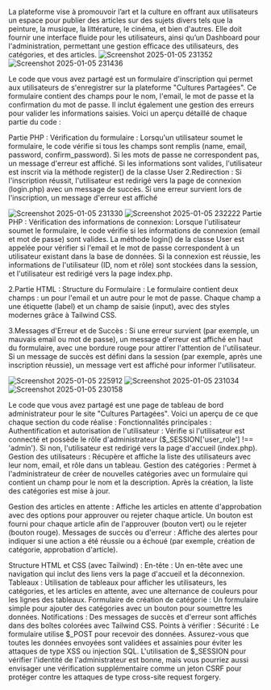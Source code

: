 La plateforme vise à promouvoir l’art et la culture en offrant aux utilisateurs un espace pour publier des articles sur des sujets divers tels que la peinture, la musique, la littérature, le cinéma, et bien d'autres. Elle doit fournir une interface fluide pour les utilisateurs, ainsi qu’un Dashboard pour l'administration, permettant une gestion efficace des utilisateurs, des catégories, et des articles.
![Screenshot 2025-01-05 231352](https://github.com/user-attachments/assets/6dfd7c23-c609-4f69-942a-37f80a4153bd)
![Screenshot 2025-01-05 231436](https://github.com/user-attachments/assets/436ff867-ca2b-4f9a-a287-2b0bb5366ce0)

Le code que vous avez partagé est un formulaire d'inscription qui permet aux utilisateurs de s'enregistrer sur la plateforme "Cultures Partagées". Ce formulaire contient des champs pour le nom, l'email, le mot de passe et la confirmation du mot de passe. Il inclut également une gestion des erreurs pour valider les informations saisies. Voici un aperçu détaillé de chaque partie du code :

Partie PHP :
Vérification du formulaire :
Lorsqu'un utilisateur soumet le formulaire, le code vérifie si tous les champs sont remplis (name, email, password, confirm_password).
Si les mots de passe ne correspondent pas, un message d'erreur est affiché.
Si les informations sont valides, l'utilisateur est inscrit via la méthode register() de la classe User
2.Redirection :
Si l'inscription réussit, l'utilisateur est redirigé vers la page de connexion (login.php) avec un message de succès.
Si une erreur survient lors de l'inscription, un message d'erreur est affiché

![Screenshot 2025-01-05 231330](https://github.com/user-attachments/assets/a21e8e3e-d1be-4fa2-be8c-bc6eba4f96b4)
![Screenshot 2025-01-05 232222](https://github.com/user-attachments/assets/f7a091c2-8c09-4c90-a9e1-fcf917348a8d)
Partie PHP :
Vérification des informations de connexion:
Lorsque l'utilisateur soumet le formulaire, le code vérifie si les informations de connexion (email et mot de passe) sont valides.
La méthode login() de la classe User est appelée pour vérifier si l'email et le mot de passe correspondent à un utilisateur existant dans la base de données.
Si la connexion est réussie, les informations de l'utilisateur (ID, nom et rôle) sont stockées dans la session, et l'utilisateur est redirigé vers la page index.php.

2.Partie HTML :
Structure du Formulaire :
Le formulaire contient deux champs : un pour l'email et un autre pour le mot de passe.
Chaque champ a une étiquette (label) et un champ de saisie (input), avec des styles modernes grâce à Tailwind CSS.

3.Messages d'Erreur et de Succès :
Si une erreur survient (par exemple, un mauvais email ou mot de passe), un message d'erreur est affiché en haut du formulaire, avec une bordure rouge pour attirer l'attention de l'utilisateur.
Si un message de succès est défini dans la session (par exemple, après une inscription réussie), un message vert est affiché pour informer l'utilisateur.

![Screenshot 2025-01-05 225912](https://github.com/user-attachments/assets/e78822da-1b7a-41e2-ba33-a0c131e419f7)
![Screenshot 2025-01-05 231034](https://github.com/user-attachments/assets/de3acf0c-acdb-49da-8ecf-e8e54e0c0e65)
![Screenshot 2025-01-05 230158](https://github.com/user-attachments/assets/f7176f35-35ba-405f-93be-2b166f5c992b)


Le code que vous avez partagé est une page de tableau de bord administrateur pour le site "Cultures Partagées". Voici un aperçu de ce que chaque section du code réalise :
Fonctionnalités principales :
Authentification et autorisation de l'utilisateur :
Vérifie si l'utilisateur est connecté et possède le rôle d'administrateur ($_SESSION['user_role'] !== 'admin').
Si non, l'utilisateur est redirigé vers la page d'accueil (index.php).
Gestion des utilisateurs :
Récupère et affiche la liste des utilisateurs avec leur nom, email, et rôle dans un tableau.
Gestion des catégories :
Permet à l'administrateur de créer de nouvelles catégories avec un formulaire qui contient un champ pour le nom et la description.
Après la création, la liste des catégories est mise à jour.

Gestion des articles en attente :
Affiche les articles en attente d'approbation avec des options pour approuver ou rejeter chaque article.
Un bouton est fourni pour chaque article afin de l'approuver (bouton vert) ou le rejeter (bouton rouge).
Messages de succès ou d'erreur :
Affiche des alertes pour indiquer si une action a été réussie ou a échoué (par exemple, création de catégorie, approbation d'article).

Structure HTML et CSS (avec Tailwind) :
En-tête : Un en-tête avec une navigation qui inclut des liens vers la page d'accueil et la déconnexion.
Tableaux : Utilisation de tableaux pour afficher les utilisateurs, les catégories, et les articles en attente, avec une alternance de couleurs pour les lignes des tableaux.
Formulaire de création de catégorie : Un formulaire simple pour ajouter des catégories avec un bouton pour soumettre les données.
Notifications : Des messages de succès et d'erreur sont affichés dans des boîtes colorées avec Tailwind CSS.
Points à vérifier :
Sécurité :
Le formulaire utilise $_POST pour recevoir des données. Assurez-vous que toutes les données envoyées sont validées et assainies pour éviter les attaques de type XSS ou injection SQL.
L'utilisation de $_SESSION pour vérifier l'identité de l'administrateur est bonne, mais vous pourriez aussi envisager une vérification supplémentaire comme un jeton CSRF pour protéger contre les attaques de type cross-site request forgery.








